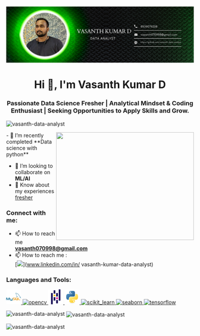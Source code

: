 ![logo](https://github.com/vasanth-data-analyst/vasanth-data-analyst/blob/main/Green%20Professional%20Gamer%20LinkedIn%20Banner%20(1).png)



<h1 align="center">Hi 👋, I'm Vasanth Kumar D</h1>
<h3 align="center">Passionate Data Science Fresher | Analytical Mindset & Coding Enthusiast | Seeking Opportunities to Apply Skills and Grow.</h3>

<p align="left"> <img src="https://komarev.com/ghpvc/?username=vasanth-data-analyst&label=Profile%20views&color=0e75b6&style=flat" alt="vasanth-data-analyst" /> </p>
<img align="right" width="370" height="290" src="https://i.pinimg.com/originals/47/f0/34/47f0342cec72b800463bf003eac1257e.gif">  
- 🌱 I’m recently completed **Data science with python**

- 👯 I’m looking to collaborate on **ML/AI**
- 📄 Know about my experiences [fresher](fresher)
  
<h3 align="left">Connect with me:</h3>
<p align="left">
</p>

- 📫 How to reach me **vasanth070998@gmail.com**
- 📫 How to reach me :
<br />[<img src="https://img.shields.io/badge/LinkedIn-0077B5?style=for-the-badge&logo=linkedin&logoColor=white" />](www.linkedin.com/in/
vasanth-kumar-data-analyst)

<h3 align="left">Languages and Tools:</h3>
<p align="left"> <a href="https://www.mysql.com/" target="_blank" rel="noreferrer"> <img src="https://raw.githubusercontent.com/devicons/devicon/master/icons/mysql/mysql-original-wordmark.svg" alt="mysql" width="40" height="40"/> </a> <a href="https://opencv.org/" target="_blank" rel="noreferrer"> <img src="https://www.vectorlogo.zone/logos/opencv/opencv-icon.svg" alt="opencv" width="40" height="40"/> </a> <a href="https://pandas.pydata.org/" target="_blank" rel="noreferrer"> <img src="https://raw.githubusercontent.com/devicons/devicon/2ae2a900d2f041da66e950e4d48052658d850630/icons/pandas/pandas-original.svg" alt="pandas" width="40" height="40"/> </a> <a href="https://www.python.org" target="_blank" rel="noreferrer"> <img src="https://raw.githubusercontent.com/devicons/devicon/master/icons/python/python-original.svg" alt="python" width="40" height="40"/> </a> <a href="https://scikit-learn.org/" target="_blank" rel="noreferrer"> <img src="https://upload.wikimedia.org/wikipedia/commons/0/05/Scikit_learn_logo_small.svg" alt="scikit_learn" width="40" height="40"/> </a> <a href="https://seaborn.pydata.org/" target="_blank" rel="noreferrer"> <img src="https://seaborn.pydata.org/_images/logo-mark-lightbg.svg" alt="seaborn" width="40" height="40"/> </a> <a href="https://www.tensorflow.org" target="_blank" rel="noreferrer"> <img src="https://www.vectorlogo.zone/logos/tensorflow/tensorflow-icon.svg" alt="tensorflow" width="40" height="40"/> </a> </p>

<p><img align="left" src="https://github-readme-stats.vercel.app/api/top-langs?username=vasanth-data-analyst&show_icons=true&locale=en&layout=compact" alt="vasanth-data-analyst" /></p>

<p>&nbsp;<img align="center" src="https://github-readme-stats.vercel.app/api?username=vasanth-data-analyst&show_icons=true&locale=en" alt="vasanth-data-analyst" /></p>

<p><img align="center" src="https://github-readme-streak-stats.herokuapp.com/?user=vasanth-data-analyst&" alt="vasanth-data-analyst" /></p>
